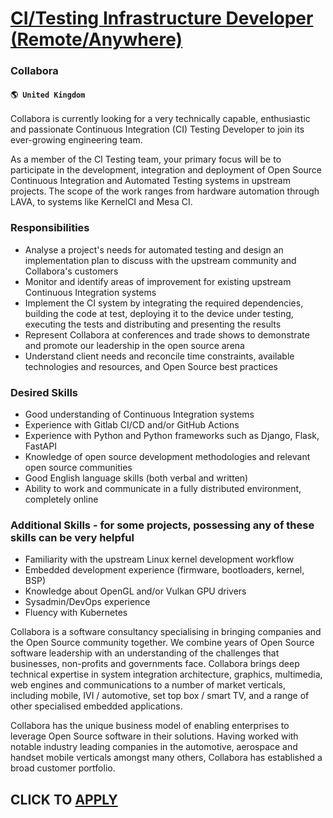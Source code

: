 # [CI/Testing Infrastructure Developer (Remote/Anywhere)](https://www.remotewlb.com/apply/ci-testing-infrastructure-developer-remote-anywhere)  
### Collabora  
#### `🌎 United Kingdom`  

Collabora is currently looking for a very technically capable, enthusiastic and passionate Continuous Integration (CI) Testing Developer to join its ever-growing engineering team.

As a member of the CI Testing team, your primary focus will be to participate in the development, integration and deployment of Open Source Continuous Integration and Automated Testing systems in upstream projects. The scope of the work ranges from hardware automation through LAVA, to systems like KernelCI and Mesa CI.

### Responsibilities

  * Analyse a project's needs for automated testing and design an implementation plan to discuss with the upstream community and Collabora's customers
  * Monitor and identify areas of improvement for existing upstream Continuous Integration systems
  * Implement the CI system by integrating the required dependencies, building the code at test, deploying it to the device under testing, executing the tests and distributing and presenting the results
  * Represent Collabora at conferences and trade shows to demonstrate and promote our leadership in the open source arena
  * Understand client needs and reconcile time constraints, available technologies and resources, and Open Source best practices

### Desired Skills

  * Good understanding of Continuous Integration systems
  * Experience with Gitlab CI/CD and/or GitHub Actions
  * Experience with Python and Python frameworks such as Django, Flask, FastAPI
  * Knowledge of open source development methodologies and relevant open source communities
  * Good English language skills (both verbal and written)
  * Ability to work and communicate in a fully distributed environment, completely online

### Additional Skills - for some projects, possessing any of these skills can be very helpful

  * Familiarity with the upstream Linux kernel development workflow
  * Embedded development experience (firmware, bootloaders, kernel, BSP)
  * Knowledge about OpenGL and/or Vulkan GPU drivers
  * Sysadmin/DevOps experience
  * Fluency with Kubernetes

Collabora is a software consultancy specialising in bringing companies and the Open Source community together. We combine years of Open Source software leadership with an understanding of the challenges that businesses, non-profits and governments face. Collabora brings deep technical expertise in system integration architecture, graphics, multimedia, web engines and communications to a number of market verticals, including mobile, IVI / automotive, set top box / smart TV, and a range of other specialised embedded applications.

Collabora has the unique business model of enabling enterprises to leverage Open Source software in their solutions. Having worked with notable industry leading companies in the automotive, aerospace and handset mobile verticals amongst many others, Collabora has established a broad customer portfolio.

  
## CLICK TO [APPLY](https://www.remotewlb.com/apply/ci-testing-infrastructure-developer-remote-anywhere)

